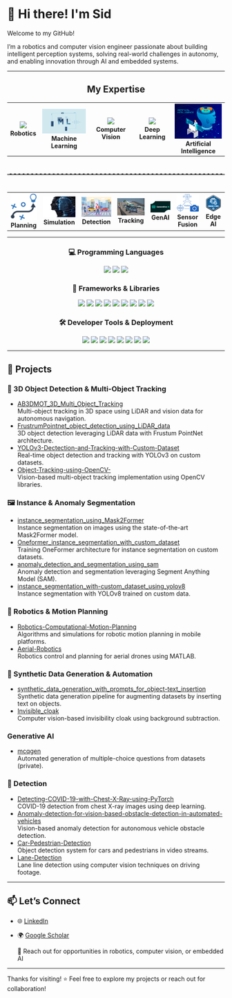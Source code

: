 # 👋 Hi there! I'm Sid

Welcome to my GitHub!

I’m a robotics and computer vision engineer passionate about building intelligent perception systems, solving real-world challenges in autonomy, and enabling innovation through AI and embedded systems.

---
<!-- 🚀 Expertise Domains -->
<h2 align="center"> My Expertise</h2>

<table align="center">
  <tr>
    <td align="center">
      <img src="logos/gif/robotics.gif" width="110"/><br/>
      <b> Robotics</b>
    </td>
    <td align="center">
      <img src="logos/gif/ml.gif" width="160"/><br/>
      <b> Machine Learning</b>
    </td>
    <td align="center">
      <img src="logos/gif/computer_vision.gif" width="180"/><br/>
      <b>Computer Vision</b>
    </td>
    <td align="center">
      <img src="logos/gif/deep_learning.gif" width="120"/><br/>
      <b>Deep Learning</b>
    </td>
    <td align="center">
      <img src="logos/gif/AI.gif" width="150"/><br/>
      <b>Artificial Intelligence</b>
    </td>
  </tr>
</table>

<hr style="border-top: 2px dashed #bbb; margin: 40px 0;" />

<!-- 🔍 Subdomains -->
<table align="center">
  <tr>
    <td align="center">
      <img src="logos/path_planning.png" width="100"/><br/>
      <b>Planning</b>
    </td>
    <td align="center">
      <img src="logos/digital-twin.jpg" width="120"/><br/>
      <b>Simulation</b>
    </td>
    <td align="center">
      <img src="logos/detection.png" width="120"/><br/>
      <b>Detection</b>
    </td>
    <td align="center">
      <img src="logos/tracking.jpg" width="120"/><br/>
      <b>Tracking</b>
       </td>
    <td align="center">
      <img src="logos/genai.png" width="120"/><br/>
      <b>GenAI</b>
    </td>
    </td>
    <td align="center">
      <img src="logos/sensor_fusion.svg" width="120"/><br/>
      <b>Sensor Fusion</b>
    </td>
    <td align="center">
      <img src="logos/Embeded.png" width="120"/><br/>
      <b>Edge AI</b>
    </td>
  </tr>
</table>

---

<!-- Row 1: Programming Languages -->
<h3 align="center">💻 Programming Languages</h3>

<p align="center">
  <img src="https://img.shields.io/badge/Python-3776AB?style=for-the-badge&logo=python&logoColor=white" />
  <img src="https://img.shields.io/badge/C++-00599C?style=for-the-badge&logo=c%2B%2B&logoColor=white" />
  <img src="https://img.shields.io/badge/Ruby-CC342D?style=for-the-badge&logo=ruby&logoColor=white" />
</p>

<!-- Row 2: Libraries & Frameworks -->
<h3 align="center">🧠 Frameworks & Libraries</h3>

<p align="center">
  <img src="https://img.shields.io/badge/ROS-22314E?style=for-the-badge&logo=ros&logoColor=white" />
  <img src="https://img.shields.io/badge/ROCK-0B0C10?style=for-the-badge" />
  <img src="https://img.shields.io/badge/TensorFlow-FF6F00?style=for-the-badge&logo=tensorflow&logoColor=white" />
  <img src="https://img.shields.io/badge/PyTorch-EE4C2C?style=for-the-badge&logo=pytorch&logoColor=white" />
  <img src="https://img.shields.io/badge/Keras-D00000?style=for-the-badge&logo=keras&logoColor=white" />
  <img src="https://img.shields.io/badge/scikit--learn-F7931E?style=for-the-badge&logo=scikit-learn&logoColor=white" />
  <img src="https://img.shields.io/badge/OpenCV-5C3EE8?style=for-the-badge&logo=opencv&logoColor=white" />
  <img src="https://img.shields.io/badge/ONNX-1C1C1C?style=for-the-badge" />
  <img src="https://img.shields.io/badge/CUDA-76B900?style=for-the-badge&logo=nvidia&logoColor=white" />
</p>

<!-- Row 3: Tools & Deployment -->
<h3 align="center">🛠️ Developer Tools & Deployment</h3>

<p align="center">
  <img src="https://img.shields.io/badge/Linux-FCC624?style=for-the-badge&logo=linux&logoColor=black" />
  <img src="https://img.shields.io/badge/Git-F05032?style=for-the-badge&logo=git&logoColor=white" />
  <img src="https://img.shields.io/badge/Docker-2496ED?style=for-the-badge&logo=docker&logoColor=white" />
  <img src="https://img.shields.io/badge/Gazebo-0077C5?style=for-the-badge" />
  <img src="https://img.shields.io/badge/AutoML-FFBB00?style=for-the-badge" />
  <img src="https://img.shields.io/badge/Jetson-76B900?style=for-the-badge&logo=nvidia&logoColor=white" />
  <img src="https://img.shields.io/badge/FPGA-0081CB?style=for-the-badge" />
  <img src="https://img.shields.io/badge/CI--CD-0A0A0A?style=for-the-badge&logo=githubactions&logoColor=white" />
</p>

---

## 🚀 Projects



### 🎯 3D Object Detection & Multi-Object Tracking
- [AB3DMOT_3D_Multi_Object_Tracking](https://github.com/sidshete/AB3DMOT_3D_Multi_Object_Tracking)  
  Multi-object tracking in 3D space using LiDAR and vision data for autonomous navigation.
- [FrustrumPointnet_object_detection_using_LiDAR_data](https://github.com/sidshete/FrustrumPointnet_object_detection_using_LiDAR_data)  
  3D object detection leveraging LiDAR data with Frustum PointNet architecture.
- [YOLOv3-Dectection-and-Tracking-with-Custom-Dataset](https://github.com/sidshete/YOLOv3-Dectection-and-Tracking-with-Custom-Dataset)  
  Real-time object detection and tracking with YOLOv3 on custom datasets.
- [Object-Tracking-using-OpenCV-](https://github.com/sidshete/Object-Tracking-using-OpenCV-)  
  Vision-based multi-object tracking implementation using OpenCV libraries.

### 🖼️ Instance & Anomaly Segmentation
- [instance_segmentation_using_Mask2Former](https://github.com/sidshete/instance_segmentation_using_Mask2Former)  
  Instance segmentation on images using the state-of-the-art Mask2Former model.
- [Oneformer_instance_segmentation_with_custom_dataset](https://github.com/sidshete/Oneformer_instance_segmentation_with_custom_dataset)  
  Training OneFormer architecture for instance segmentation on custom datasets.
- [anomaly_detection_and_segmentation_using_sam](https://github.com/sidshete/anomaly_detection_and_segmentation_using_sam)  
  Anomaly detection and segmentation leveraging Segment Anything Model (SAM).
- [instance_segmentation_with-custom_dataset_using_yolov8](https://github.com/sidshete/instance_segmentation_with-custom_dataset_using_yolov8)  
  Instance segmentation with YOLOv8 trained on custom data.

### 🤖 Robotics & Motion Planning
- [Robotics-Computational-Motion-Planning](https://github.com/sidshete/Robotics-Computational-Motion-Planning)  
  Algorithms and simulations for robotic motion planning in mobile platforms.
- [Aerial-Robotics](https://github.com/sidshete/Aerial-Robotics)  
  Robotics control and planning for aerial drones using MATLAB.

### 🧠 Synthetic Data Generation & Automation
- [synthetic_data_generation_with_prompts_for_object-text_insertion](https://github.com/sidshete/synthetic_data_generation_with_prompts_for_object-text_insertion)  
  Synthetic data generation pipeline for augmenting datasets by inserting text on objects.
- [Invisible_cloak](https://github.com/sidshete/Invisible_cloak)  
  Computer vision-based invisibility cloak using background subtraction.

### Generative AI
- [mcqgen](https://github.com/sidshete/mcqgen)  
  Automated generation of multiple-choice questions from datasets (private).

### 🏥 Detection
- [Detecting-COVID-19-with-Chest-X-Ray-using-PyTorch](https://github.com/sidshete/Detecting-COVID-19-with-Chest-X-Ray-using-PyTorch)  
  COVID-19 detection from chest X-ray images using deep learning.
- [Anomaly-detection-for-vision-based-obstacle-detection-in-automated-vehicles](https://github.com/sidshete/Anomaly-detection-for-vision-based-obstacle-detection-in-automated-vehicles)  
  Vision-based anomaly detection for autonomous vehicle obstacle detection.
- [Car-Pedestrian-Detection](https://github.com/sidshete/Car-Pedestrian-Detection)  
  Object detection system for cars and pedestrians in video streams.
- [Lane-Detection](https://github.com/sidshete/Lane-Detection)  
  Lane line detection using computer vision techniques on driving footage.

---

## 📫 Let’s Connect

- 🌐 [LinkedIn](https://www.linkedin.com/in/siddhant-shete/)
- 🌍 [Google Scholar]([https://yourwebsite.com](https://scholar.google.com/citations?hl=en&authuser=1&user=fZ225swAAAAJ))

  📨 Reach out for opportunities in robotics, computer vision, or embedded AI

---

Thanks for visiting! ⭐ Feel free to explore my projects or reach out for collaboration!
